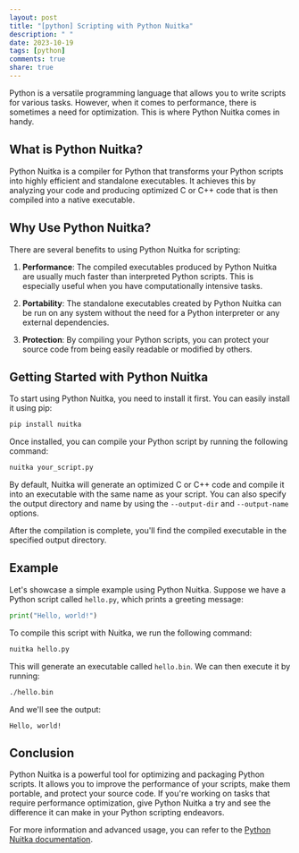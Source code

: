 ```yaml
---
layout: post
title: "[python] Scripting with Python Nuitka"
description: " "
date: 2023-10-19
tags: [python]
comments: true
share: true
---
```


Python is a versatile programming language that allows you to write scripts for various tasks. However, when it comes to performance, there is sometimes a need for optimization. This is where Python Nuitka comes in handy.

## What is Python Nuitka?

Python Nuitka is a compiler for Python that transforms your Python scripts into highly efficient and standalone executables. It achieves this by analyzing your code and producing optimized C or C++ code that is then compiled into a native executable.

## Why Use Python Nuitka?

There are several benefits to using Python Nuitka for scripting:

1. **Performance**: The compiled executables produced by Python Nuitka are usually much faster than interpreted Python scripts. This is especially useful when you have computationally intensive tasks.

2. **Portability**: The standalone executables created by Python Nuitka can be run on any system without the need for a Python interpreter or any external dependencies.

3. **Protection**: By compiling your Python scripts, you can protect your source code from being easily readable or modified by others.

## Getting Started with Python Nuitka

To start using Python Nuitka, you need to install it first. You can easily install it using pip:

```bash
pip install nuitka
```

Once installed, you can compile your Python script by running the following command:

```bash
nuitka your_script.py
```

By default, Nuitka will generate an optimized C or C++ code and compile it into an executable with the same name as your script. You can also specify the output directory and name by using the `--output-dir` and `--output-name` options.

After the compilation is complete, you'll find the compiled executable in the specified output directory.

## Example

Let's showcase a simple example using Python Nuitka. Suppose we have a Python script called `hello.py`, which prints a greeting message:

```python
print("Hello, world!")
```

To compile this script with Nuitka, we run the following command:

```bash
nuitka hello.py
```

This will generate an executable called `hello.bin`. We can then execute it by running:

```bash
./hello.bin
```

And we'll see the output:

```
Hello, world!
```

## Conclusion

Python Nuitka is a powerful tool for optimizing and packaging Python scripts. It allows you to improve the performance of your scripts, make them portable, and protect your source code. If you're working on tasks that require performance optimization, give Python Nuitka a try and see the difference it can make in your Python scripting endeavors.

For more information and advanced usage, you can refer to the [Python Nuitka documentation](https://nuitka.net/doc/index.html).